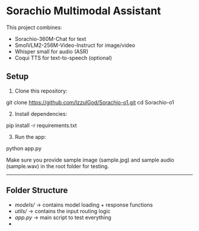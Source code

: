 # Sorachio Multimodal Assistant

This project combines:
- Sorachio-360M-Chat for text
- SmolVLM2-256M-Video-Instruct for image/video
- Whisper small for audio (ASR)
- Coqui TTS for text-to-speech (optional)

## Setup

1. Clone this repository:

git clone https://github.com/IzzulGod/Sorachio-o1.git cd Sorachio-o1

2. Install dependencies:

pip install -r requirements.txt

3. Run the app:

python app.py

Make sure you provide sample image (sample.jpg) and sample audio (sample.wav) in the root folder for testing.

---

## Folder Structure

- *models/* → contains model loading + response functions
- *utils/* → contains the input routing logic
- *app.py* → main script to test everything
-
